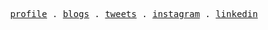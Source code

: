 <p align="center">
  <samp>
    <a href="https://bento.me/marpit19">profile</a> .
    <a href="https://minami.bearblog.dev/">blogs</a> .
    <a href="https://twitter.com/k1llua2k">tweets</a> .
    <a href="https://www.instagram.com/arpit__mohapatra">instagram</a> .
    <a href="https://www.linkedin.com/in/marpit19">linkedin</a>
  </samp>
</p>
